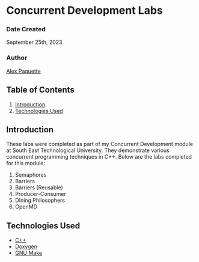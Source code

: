 # Concurrent Development Labs

### Date Created
September 25th, 2023

### Author
[Alex Paquette](https://github.com/apaquette)

## Table of Contents
1. [Introduction](#introduction)
2. [Technologies Used](#technologies-used)

## Introduction
These labs were completed as part of my Concurrent Development module at South East Technological University. They demonstrate various concurrent programming techniques in C++. Below are the labs completed for this module:

1. Semaphores
2. Barriers
3. Barriers (Reusable)
4. Producer-Consumer
5. DIning Philosophers
6. OpenMD

## Technologies Used
- [C++](https://en.wikipedia.org/wiki/C%2B%2B)
- [Doxygen](https://www.doxygen.nl/index.html)
- [GNU Make](https://www.gnu.org/software/make/manual/make.html)
